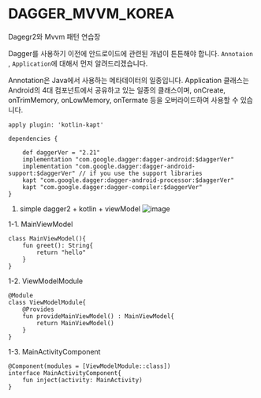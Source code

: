 # DAGGER_MVVM_KOREA
Dagegr2와 Mvvm 패턴 연습장

Dagger를 사용하기 이전에 안드로이드에 관련된 개념이 튼튼해야 합니다.
`Annotaion` , `Application`에 대해서 먼저 알려드리겠습니다.

Annotation은 Java에서 사용하는 메타데이터의 일종입니다.
Application 클래스는 Android의 4대 컴포넌트에서 공유하고 있는 일종의
클래스이며, onCreate, onTrimMemory, onLowMemory, onTermate 등을 오버라이드하여 사용할 수 있습니다.

```
apply plugin: 'kotlin-kapt'

dependencies {

    def daggerVer = "2.21"
    implementation "com.google.dagger:dagger-android:$daggerVer"
    implementation "com.google.dagger:dagger-android-support:$daggerVer" // if you use the support libraries
    kapt "com.google.dagger:dagger-android-processor:$daggerVer"
    kapt "com.google.dagger:dagger-compiler:$daggerVer"
}
```

1. simple dagger2 + kotlin + viewModel
![image](https://user-images.githubusercontent.com/22374750/51797558-2a59dc80-2249-11e9-983c-ccedc83843bd.png)

1-1. MainViewModel

```
class MainViewModel(){
    fun greet(): String{
        return "hello"
    }
}
```

1-2. ViewModelModule

```
@Module
class ViewModelModule{
    @Provides
    fun provideMainViewModel() : MainViewModel{
        return MainViewModel()
    }
}
```

1-3. MainActivityComponent

```
@Component(modules = [ViewModelModule::class])
interface MainActivityComponent{
    fun inject(activity: MainActivity)
}
```
